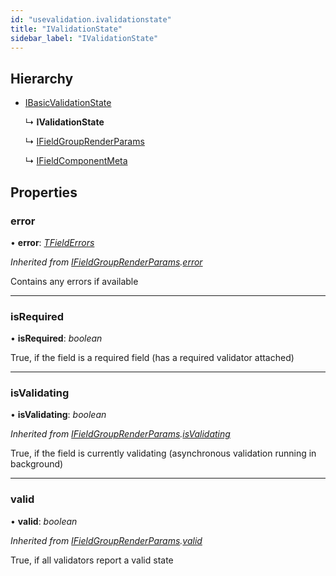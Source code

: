 ```yaml
---
id: "usevalidation.ivalidationstate"
title: "IValidationState"
sidebar_label: "IValidationState"
---
```


## Hierarchy

* [IBasicValidationState](usevalidation.ibasicvalidationstate.md)

  ↳ **IValidationState**

  ↳ [IFieldGroupRenderParams](fieldgroup.ifieldgrouprenderparams.md)

  ↳ [IFieldComponentMeta](usefield.ifieldcomponentmeta.md)

## Properties

###  error

• **error**: *[TFieldErrors](../modules/validators.md#tfielderrors)*

*Inherited from [IFieldGroupRenderParams](fieldgroup.ifieldgrouprenderparams.md).[error](fieldgroup.ifieldgrouprenderparams.md#error)*

Contains any errors if available

___

###  isRequired

• **isRequired**: *boolean*

True, if the field is a required field
(has a required validator attached)

___

###  isValidating

• **isValidating**: *boolean*

*Inherited from [IFieldGroupRenderParams](fieldgroup.ifieldgrouprenderparams.md).[isValidating](fieldgroup.ifieldgrouprenderparams.md#isvalidating)*

True, if the field is currently validating
(asynchronous validation running in background)

___

###  valid

• **valid**: *boolean*

*Inherited from [IFieldGroupRenderParams](fieldgroup.ifieldgrouprenderparams.md).[valid](fieldgroup.ifieldgrouprenderparams.md#valid)*

True, if all validators report a valid state
